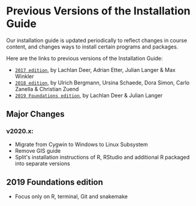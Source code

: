 # Previous Versions of the Installation Guide

Our installation guide is updated periodically to reflect changes in course content, and changes ways to install certain programs and packages.

Here are the links to previous versions of the Installation Guide:

* [`2017 edition`](pp4rs.github.io/2017-uzh-installation-guide), by Lachlan Deer, Adrian Etter, Julian Langer & Max Winkler
* [`2018 edition`](pp4rs.github.io/2018-uzh-installation-guide), by Ulrich Bergmann, Ursina Schaede, Dora Simon, Carlo Zanella & Christian Zuend
* [`2019 Foundations edition`](https://github.com/pp4rs/foundations-installation-guide), by Lachlan Deer & Julian Langer

## Major Changes

### v2020.x:

* Migrate from Cygwin to Windows to Linux Subsystem
* Remove GIS guide
* Split's installation instructions of R, RStudio and additional R packaged into separate versions

## 2019 Foundations edition

* Focus only on R, terminal, Git and snakemake

